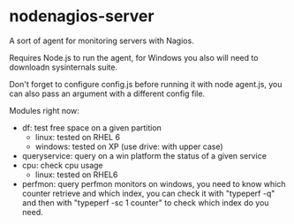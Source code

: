 nodenagios-server
=================

A sort of agent for monitoring servers with Nagios.

Requires Node.js to run the agent, for Windows you also will need to
downloadn sysinternals suite.

Don't forget to configure config.js before running it with node agent.js, you
can also pass an argument with a different config file.

Modules right now:
- df: test free space on a given partition
    - linux: tested on RHEL 6
    - windows: tested on XP (use drive: with upper case)
- queryservice: query on a win platform the status of a given service
- cpu: check cpu usage
    - linux: tested on RHEL6
- perfmon: query perfmon monitors on windows, you need to know which counter retrieve and which index, you can check it with "typeperf -q" and then with "typeperf -sc 1 counter" to check which index do you need.

